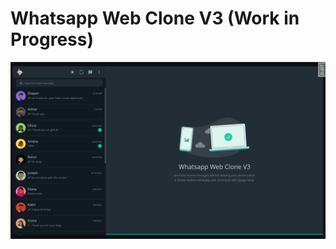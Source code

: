 # Whatsapp Web Clone V3 (Work in Progress)

![alt text](https://github.com/kayprogrammer/whatsapp-web-clone-v3/blob/main/display.png?raw=true)

